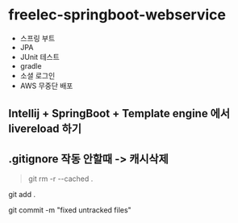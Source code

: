# freelec-springboot-webservice
* 스프링 부트
* JPA
* JUnit 테스트
* gradle
* 소셜 로그인
* AWS 무중단 배포


## Intellij + SpringBoot + Template engine 에서 livereload 하기


## .gitignore 작동 안할때 -> 캐시삭제
> git rm -r --cached .

git add .

git commit -m "fixed untracked files"


